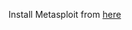 Install Metasploit from [here](https://github.com/rapid7/metasploit-framework/wiki/Nightly-Installers)
